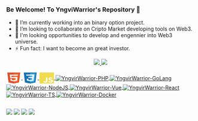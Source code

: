 ### Be Welcome! To YngviWarrior's Repository  👋

<!--
**YngviWarrior/yngviwarrior** is a ✨ _special_ ✨ repository because its `README.md` (this file) appears on your GitHub profile.
-->

- 🌱 I’m currently working into an binary option project.
- 👯 I’m looking to collaborate on Cripto Market developing tools on Web3.
- 🤔 I'm looking opportunities to develop and engennier into Web3 universe.
- ⚡ Fun fact: I want to become an great investor.

<div align="center">
  <a href="https://github.com/YngviWarrior">
  <img height="180em" src="https://github-readme-stats.vercel.app/api?username=YngviWarrior&show_icons=true&theme=radical&include_all_commits=true&count_private=true"/>
  <img height="180em" src="https://github-readme-stats.vercel.app/api/top-langs/?username=YngviWarrior&layout=compact&langs_count=7&theme=radical"/>
</div>
<div style="display: inline_block"><br>
  <img align="center" alt="YngvirWarrior-HTML" height="30" width="40" src="https://raw.githubusercontent.com/devicons/devicon/master/icons/html5/html5-original.svg">
  <img align="center" alt="YngvirWarrior-CSS" height="30" width="40" src="https://raw.githubusercontent.com/devicons/devicon/master/icons/css3/css3-original.svg">        
  <img align="center" alt="YngvirWarrior-JS" height="30" width="40" src="https://raw.githubusercontent.com/devicons/devicon/master/icons/javascript/javascript-plain.svg">
  <img align="center" alt="YngvirWarrior-PHP" height="30" width="40" src="https://cdn.jsdelivr.net/gh/devicons/devicon/icons/php/php-original.svg">       
  <img align="center" alt="YngvirWarrior-GoLang" height="30" width="40" src="https://cdn.jsdelivr.net/gh/devicons/devicon/icons/go/go-original.svg">
  <!-- <img align="center" alt="YngvirWarrior-Solidity" height="30" width="40" src="https://cdn.jsdelivr.net/gh/devicons/devicon/icons/solidity/solidity-original.svg">     -->
  <img align="center" alt="YngvirWarrior-NodeJS" height="30" width="40" src="https://cdn.jsdelivr.net/gh/devicons/devicon/icons/nodejs/nodejs-original.svg">
  <img align="center" alt="YngvirWarrior-Vue" height="30" width="40" src="https://cdn.jsdelivr.net/gh/devicons/devicon/icons/vuejs/vuejs-original.svg">
  <img align="center" alt="YngvirWarrior-React" height="30" width="40" src="https://cdn.jsdelivr.net/gh/devicons/devicon/icons/react/react-original.svg"> 
  <img align="center" alt="YngvirWarrior-TS" height="30" width="40" src="https://cdn.jsdelivr.net/gh/devicons/devicon/icons/typescript/typescript-original.svg"> 
  <img align="center" alt="YngvirWarrior-Docker" height="30" width="40" src="https://cdn.jsdelivr.net/gh/devicons/devicon/icons/docker/docker-original.svg"> 
</div>
  
  ##
 
<div>
  <a href="https://instagram.com/igorasft" target="_blank"><img src="https://img.shields.io/badge/-Instagram-%23E4405F?style=for-the-badge&logo=instagram&logoColor=white" target="_blank"></a>
  <a href="https://discord.gg/3V2SNaFK" target="_blank"><img src="https://img.shields.io/badge/Discord-7289DA?style=for-the-badge&logo=discord&logoColor=white" target="_blank"></a> 
  <a href = "mailto:igorasft@gmail.com"><img src="https://img.shields.io/badge/-Gmail-%23333?style=for-the-badge&logo=gmail&logoColor=white" target="_blank"></a>
  <a href="https://www.linkedin.com/in/igorasilva/" target="_blank"><img src="https://img.shields.io/badge/-LinkedIn-%230077B5?style=for-the-badge&logo=linkedin&logoColor=white" target="_blank"></a>
</div>
